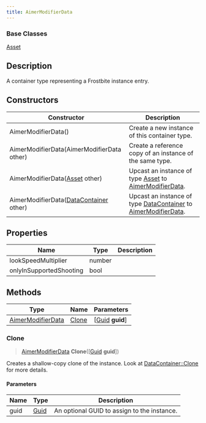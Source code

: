 ```yaml
---
title: AimerModifierData
---
```

### Base Classes

[Asset](/vext/ref/fb/asset/)

## Description

A container type representing a Frostbite instance entry.

## Constructors

| Constructor                                                                  | Description                                                                                                               |
| ---------------------------------------------------------------------------- | ------------------------------------------------------------------------------------------------------------------------- |
| AimerModifierData()                                                          | Create a new instance of this container type.                                                                             |
| AimerModifierData(AimerModifierData other)                                   | Create a reference copy of an instance of the same type.                                                                  |
| AimerModifierData([Asset](/vext/ref/fb/asset/) other)                                      | Upcast an instance of type [Asset](/vext/ref/fb/asset/) to [AimerModifierData](/vext/ref/fb/aimermodifierdata/).                                      |
| AimerModifierData([DataContainer](/vext/ref/shared/class/datacontainer) other) | Upcast an instance of type [DataContainer](/vext/ref/shared/class/datacontainer) to [AimerModifierData](/vext/ref/fb/aimermodifierdata/). |

## Properties

| Name                    | Type   | Description |
| ----------------------- | ------ | ----------- |
| lookSpeedMultiplier     | number |             |
| onlyInSupportedShooting | bool   |             |

## Methods

| Type                                   | Name            | Parameters                                     |
| -------------------------------------- | --------------- | ---------------------------------------------- |
| [AimerModifierData](/vext/ref/fb/aimermodifierdata/) | [Clone](#clone) | \[[Guid](/vext/ref/shared/class/guid) **guid**\] |

### Clone

> [AimerModifierData](/vext/ref/fb/aimermodifierdata/) **Clone**(\[[Guid](/vext/ref/shared/class/guid) **guid**\])

Creates a shallow-copy clone of the instance. Look at [DataContainer::Clone](/vext/ref/shared/class/datacontainer#clone) for more details.

#### Parameters

| Name | Type         | Description                                 |
| ---- | ------------ | ------------------------------------------- |
| guid | [Guid](/vext/ref/shared/class/guid/) | An optional GUID to assign to the instance. |
